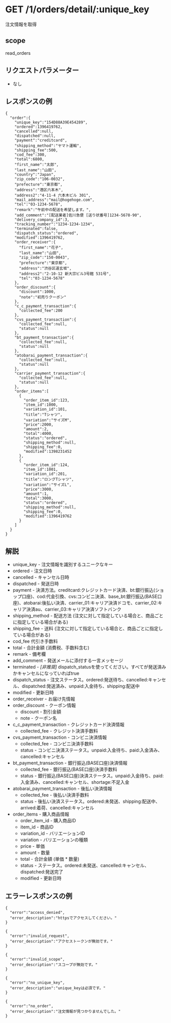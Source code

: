 # GET /1/orders/detail/:unique_key 

注文情報を取得

## scope

read_orders

## リクエストパラメーター

* なし

## レスポンスの例

```
{
  "order":{
    "unique_key":"154D88A39E454289",
    "ordered":1396419762,
    "cancelled":null,
    "dispatched":null,
    "payment":"creditcard",
    "shipping_method":"ヤマト運輸",
    "shipping_fee":500,
    "cod_fee":300,
    "total":6800,
    "first_name":"太郎",
    "last_name":"山田",
    "country":"Japan",
    "zip_code":"106-0032",
    "prefecture":"東京都",
    "address":"港区六本木",
    "address2":"4-11-4 六本木ビル 301",
    "mail_address":"mail@hogehoge.com",
    "tel":"03-1234-5678",
    "remark":"午前中の配送を希望します。",
    "add_comment":"[配送業者]佐川急便 [送り状番号]1234-5678-90",
    "delivery_company_id":3,
    "tracking_number":"1234-1234-1234",
    "terminated":false,
    "dispatch_status":"ordered",
    "modified":1396419762,
    "order_receiver":{
      "first_name":"花子",
      "last_name":"山田",
      "zip_code":"150-0043",
      "prefecture":"東京都",
      "address":"渋谷区道玄坂",
      "address2":"2-10-12 新大宗ビル3号館 531号",
      "tel":"03-1234-5678"
    },
    "order_discount":{
      "discount":1000,
      "note":"初売りクーポン"
    },
    "c_c_payment_transaction":{
      "collected_fee":200
    },
    "cvs_payment_transaction":{
      "collected_fee":null,
      "status":null
    },
    "bt_payment_transaction":{
      "collected_fee":null,
      "status":null
    },
    "atobarai_payment_transaction":{
      "collected_fee":null,
      "status":null
    },
    "carrier_payment_transaction":{
      "collected_fee":null,
      "status":null
    },
    "order_items":[
      {
        "order_item_id":123,
        "item_id":1000,
        "variation_id":101,
        "title":"Tシャツ",
        "variation":"サイズM",
        "price":2000,
        "amount":2,
        "total":4000,
        "status":"ordered",
        "shipping_method":null,
        "shipping_fee":0,
        "modified":1398231452
      },
      {
        "order_item_id":124,
        "item_id":1001,
        "variation_id":201,
        "title":"ロングTシャツ",
        "variation":"サイズL",
        "price":3000,
        "amount":1,
        "total":3000,
        "status":"ordered",
        "shipping_method":null,
        "shipping_fee":0,
        "modified":1396419762
      }
    ]
  }
}
```

## 解説

* unique_key - 注文情報を識別するユニークなキー
* ordered - 注文日時
* cancelled - キャンセル日時
* dispatched - 発送日時
* payment - 決済方法。creditcard:クレジットカード決済、bt:銀行振込(ショップ口座)、cod:代金引換、cvs:コンビニ決済、base_bt:銀行振込(BASE口座)、atobarai:後払い決済、carrier_01:キャリア決済ドコモ、carrier_02:キャリア決済au、carrier_03:キャリア決済ソフトバンク
* shipping_method - 配送方法 (注文に対して指定している場合と、商品ごとに指定している場合がある)
* shipping_fee - 送料 (注文に対して指定している場合と、商品ごとに指定している場合がある)
* cod_fee 代引き手数料
* total - 合計金額 (消費税、手数料含む)
* remark - 備考欄
* add_comment - 発送メールに添付する一言メッセージ
* terminated - *[非推奨]* dispatch_statusを使ってください。すべてが発送済みかキャンセルになっていればtrue
* dispatch_status - 注文ステータス。ordered:発送待ち、cancelled:キャンセル、dispatched:発送済み、unpaid:入金待ち、shipping:配送中
* modified - 更新日時
* order_receiver - お届け先情報
* order_discount - クーポン情報
  * discount - 割引金額
  * note - クーポン名
* c_c_payment_transaction - クレジットカード決済情報
  * collected_fee - クレジット決済手数料
* cvs_payment_transaction - コンビニ決済情報
  * collected_fee - コンビニ決済手数料
  * status - コンビニ決済ステータス。unpaid:入金待ち、paid:入金済み、cancelled:キャンセル
* bt_payment_transaction - 銀行振込(BASE口座)決済情報
  * collected_fee - 銀行振込(BASE口座)決済手数料
  * status - 銀行振込(BASE口座)決済ステータス。unpaid:入金待ち、paid:入金済み、cancelled:キャンセル、shortage:不足入金
* atobarai_payment_transaction - 後払い決済情報
  * collected_fee - 後払い決済手数料
  * status - 後払い決済ステータス。ordered:未発送、shipping:配送中、arrived:着荷、cancelled:キャンセル
* order_items - 購入商品情報
  * order_item_id - 購入商品ID
  * item_id - 商品ID
  * variation_id - バリエーションID
  * variation - バリエーションの種類
  * price - 単価
  * amount - 数量
  * total - 合計金額 (単価 * 数量)
  * status - ステータス。ordered:未発送、cancelled:キャンセル、dispatched:発送完了
  * modified - 更新日時

## エラーレスポンスの例

```
{
  "error":"access_denied",
  "error_description":"httpsでアクセスしてください。"
}
```
```
{
  "error":"invalid_request",
  "error_description":"アクセストークンが無効です。"
}
```
```
{
  "error":"invalid_scope",
  "error_description":"スコープが無効です。"
}
```
```
{
  "error":"no_unique_key",
  "error_description":"unique_keyは必須です。"
}
```
```
{
  "error":"no_order",
  "error_description":"注文情報が見つかりませんでした。"
}
```
